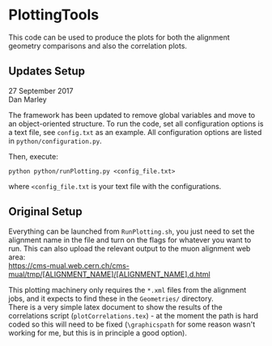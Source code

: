 # PlottingTools

This code can be used to produce the plots for both the alignment geometry comparisons and also the correlation plots.

## Updates Setup

27 September 2017  
Dan Marley

The framework has been updated to remove global variables and move to an object-oriented structure.
To run the code, set all configuration options is a text file, see `config.txt` as an example.
All configuration options are listed in `python/configuration.py`.  

Then, execute:
```
python python/runPlotting.py <config_file.txt>
```

where `<config_file.txt` is your text file with the configurations.


## Original Setup

Everything can be launched from `RunPlotting.sh`, 
you just need to set the alignment name in the file and turn on the flags for whatever you want to run. 
This can also upload the relevant output to the muon alignment web area:  
https://cms-mual.web.cern.ch/cms-mual/tmp/[ALIGNMENT_NAME]/[ALIGNMENT_NAME].d.html

This plotting machinery only requires the `*.xml` files from the alignment jobs, and it expects to find these in the `Geometries/` directory.  
There is a very simple latex document to show the results of the correlations script (`plotCorrelations.tex`) - 
at the moment the path is hard coded so this will need to be fixed 
(`\graphicspath` for some reason wasn't working for me, but this is in principle a good option).
